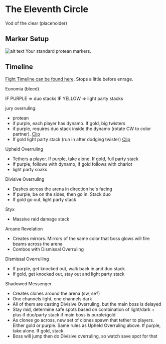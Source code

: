 # The Eleventh Circle
Vod of the clear (placeholder)

## Marker Setup
![alt text](img/p11/marker-setup.png)
Your standard protean markers.

## Timeline
[Fight Timeline can be found here](https://ff14.toolboxgaming.space/timeline?id=17398638745861). Stops a little before enrage.


Eunomia (bleed)

IF PURPLE => duo stacks
IF YELLOW => light party stacks

jury overruling:
- protean
- if purple, each player has dynamo. If gold, big twisters
- if purple, requires duo stack inside the dynamo (rotate CW to color partner). [Clip]()
- If gold light party stack (run in after dodging twister) [Clip](https://clips.twitch.tv/CrowdedUglyPorcupineNotLikeThis-UpF6m0b-HltItUBd)

Upheld Overruling
- Tethers a player. If purple, take alone. If gold, full party stack
- If purple, follows with dynamo, if gold follows with chariot
- light party soaks

Divisive Overruling
- Dashes across the arena in direction he's facing
- If purple, be on the sides, then go in. Stack duo
- If gold go out, light party stack

Styx
- Massive raid damage stack

Arcane Revelation
- Creates mirrors. Mirrors of the same color that boss glows will fire beams across the arena
- Combos with Dismissal Overruling

Dismissal Overrulling
- If purple, get knocked out, walk back in and duo stack
- If gold, get knocked out, stay out and light party stack

Shadowed Messenger
- Creates clones around the arena (sw, se?)
- One channels light, one channels dark
- All of them are casting Divisive Overruling, but the main boss is delayed
- Stay mid, determine safe spots based on combination of light/dark + plus if duo/party stack if main boss is purple/gold
- As clones go across, new set of clones spawn that tether to players. Either gold or purple. Same rules as Upheld Overruling above. If purple, take alone. If gold, stack.
- Boss will jump then do Divisive overruling, so watch save spot for that

